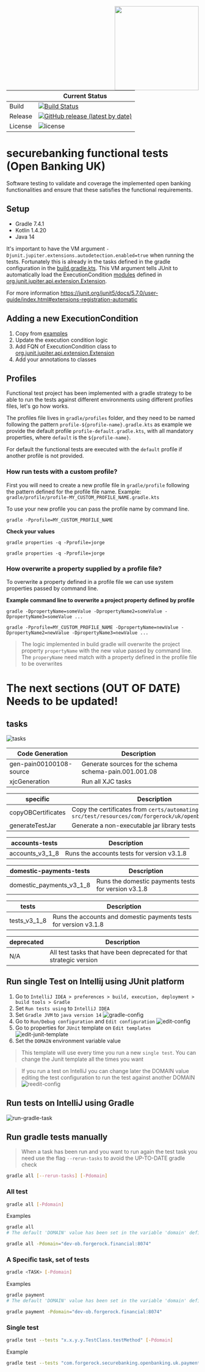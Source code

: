 [<img src="https://raw.githubusercontent.com/ForgeRock/forgerock-logo-dev/master/Logo-fr-dev.png" align="right" width="220px"/>](https://developer.forgerock.com/)

|         | Current Status                                                                                                                                                                                                                                                                                                                                      |
|---------|-----------------------------------------------------------------------------------------------------------------------------------------------------------------------------------------------------------------------------------------------------------------------------------------------------------------------------------------------------|
| Build   | [![Build Status](https://img.shields.io/endpoint.svg?url=https%3A%2F%2Factions-badge.atrox.dev%2FSecureBankingAcceleratorToolkit%2Fsecurebanking-openbanking-uk-functional-tests%2Fbadge%3Fref%3Dmaster&style=flat)](https://actions-badge.atrox.dev/SecureBankingAcceleratorToolkit/securebanking-openbanking-uk-functional-tests/goto?ref=master) |
| Release | [![GitHub release (latest by date)](https://img.shields.io/github/v/release/SecureBankingAcceleratorToolkit/securebanking-openbanking-uk-functional-tests.svg)](https://img.shields.io/github/v/release/SecureBankingAcceleratorToolkit/securebanking-openbanking-uk-functional-tests)                                                              |
| License | ![license](https://img.shields.io/github/license/ACRA/acra.svg)                                                                                                                                                                                                                                                                                     |

# securebanking functional tests (Open Banking UK)
Software testing to validate and coverage the implemented open banking functionalities and ensure that these satisfies the functional requirements.

## Setup
- Gradle 7.4.1
- Kotlin 1.4.20
- Java 14

It's important to have the VM argument `-Djunit.jupiter.extensions.autodetection.enabled=true` when running the tests.
Fortunately this is already in the tasks defined in the gradle configuration in the [build.gradle.kts](./build.gradle.kts). This VM argument tells JUnit to automatically load the ExecutionCondition
[modules](./src/test/kotlin/com/forgerock/openbanking/junit) defined in [org.junit.jupiter.api.extension.Extension](./src/test/resources/META-INF/services/org.junit.jupiter.api.extension.Extension).

For more information https://junit.org/junit5/docs/5.7.0/user-guide/index.html#extensions-registration-automatic

## Adding a new ExecutionCondition

1. Copy from [examples](./src/test/kotlin/com/forgerock/securebanking/framework/extensions/junit)
1. Update the execution condition logic
1. Add FQN of ExecutionCondition class to [org.junit.jupiter.api.extension.Extension](./src/test/resources/META-INF/services/org.junit.jupiter.api.extension.Extension)
1. Add your annotations to classes

## Profiles
Functional test project has been implemented with a gradle strategy to be able to run the tests 
against different environments using different profiles files, let's go how works.

The profiles file lives in `gradle/profiles` folder, and they need to be named following the pattern `profile-${profile-name}.gradle.kts`
as example we provide the default profile `profile-default.gradle.kts`, with all mandatory properties, where `default` is the `${profile-name}`.

For default the functional tests are executed with the `default` profile if another profile is not provided. 

### How run tests with a custom profile?
First you will need to create a new profile file in `gradle/profile` following the pattern defined for the profile file name.
Example: `gradle/profile/profile-MY_CUSTOM_PROFILE_NAME.gradle.kts`

To use your new profile you can pass the profile name by command line.
```shell
gradle -Pprofile=MY_CUSTOM_PROFILE_NAME
```
**Check your values**
```shell
gradle properties -q -Pprofile=jorge
```
```shell
gradle properties -q -Pprofile=jorge
```
### How overwrite a property supplied by a profile file?
To overwrite a property defined in a profile file we can use system properties passed by command line.

**Example command line to overwrite a project property defined by profile**
```shell
gradle -DpropertyName=someValue -DpropertyName2=someValue -DpropertyName3=someValue ...
```
```shell
gradle -Pprofile=MY_CUSTOM_PROFILE_NAME -DpropertyName=newValue -DpropertyName2=newValue -DpropertyName3=newValue ...
```
> The logic implemented in build gradle will overwrite the project property `propertyName` with the new value passed by command line.
> The `properyName` need match with a property defined in the profile file to be overwrites

#
# The next sections  (OUT OF DATE) Needs to be updated!
## tasks
![tasks](docs/assets/img/tasks.png)

| Code Generation         | Description                                            |
|-------------------------|--------------------------------------------------------|
| gen-pain00100108-source | Generate sources for the schema schema-pain.001.001.08 |
| xjcGeneration           | Run all XJC tasks                                      |

| specific           | Description                                                                                                       |
|--------------------|-------------------------------------------------------------------------------------------------------------------|
| copyOBCertificates | Copy the certificates from `certs/automating-testing/` to `src/test/resources/com/forgerock/uk/openbanking/eidas` |
| generateTestJar    | Generate a non-executable jar library tests                                                                       |

| accounts-tests     | Description                                |
|--------------------|--------------------------------------------|
| accounts_v3_1_8    | Runs the accounts tests for version v3.1.8 |

| domestic-payments-tests  | Description                                         |
|--------------------------|-----------------------------------------------------|
| domestic_payments_v3_1_8 | Runs the domestic payments tests for version v3.1.8 |

| tests        | Description                                                      |
|--------------|------------------------------------------------------------------|
| tests_v3_1_8 | Runs the accounts and domestic payments tests for version v3.1.8 |

| deprecated | Description                                                         |
|------------|---------------------------------------------------------------------|
| N/A        | All test tasks that have been deprecated for that strategic version |



## Run single Test on Intellij using JUnit platform
1. Go to `IntelliJ IDEA > preferences > build, execution, deployment > build tools > Gradle`
1. Set `Run tests using` to `IntelliJ IDEA`
1. Set `Gradle JVM` to `java version 14`
   ![gradle-config](docs/assets/img/gradle-config.png)
1. Go to `Run/Debug configuration` and `Edit configuration`
   ![edit-config](docs/assets/img/edit-config.png)
1. Go to properties for `JUnit` template on `Edit templates`
   ![edit-junit-template](docs/assets/img/edit-junit-template.png)
1. Set the `DOMAIN` environment variable value

> This template will use every time you run a new `single test`.
> You can change the Junit template all the times you want

> If you run a test on IntelliJ you can change later the DOMAIN value editing the test configuration
> to run the test against another DOMAIN
![reedit-config](docs/assets/img/reedit-config.png)

## Run tests on IntelliJ using Gradle
![run-gradle-task](docs/assets/img/run-gradle-task.png)

## Run gradle tests manually
> When a task has been run and you want to run again the test task you need use the flag `--rerun-tasks` to avoid
> the UP-TO-DATE gradle check
   
```bash
gradle all [--rerun-tasks] [-Pdomain]
  ``` 
### All test
  ```bash
  gradle all [-Pdomain]
  ``` 
  Examples
  ```bash
  gradle all
  # The default 'DOMAIN' value has been set in the variable 'domain' defined on the 'build.gradle.kts' file
  ```
  ```bash
  gradle all -Pdomain="dev-ob.forgerock.financial:8074"
  ```
### A Specific task, set of tests
  ```bash
  gradle <TASK> [-Pdomain]
  ``` 
  Examples
  ```bash
  gradle payment
  # The default 'DOMAIN' value has been set in the variable 'domain' defined on the 'build.gradle.kts' file
  ```
  ```bash
  gradle payment -Pdomain="dev-ob.forgerock.financial:8074"
  ```
### Single test 
  ```bash
  gradle test --tests "x.x.y.y.TestClass.testMethod" [-Pdomain]
  ```
  Example 
  ```bash
  gradle test --tests "com.forgerock.securebanking.openbanking.uk.payment.domestic.SingleDomesticPaymentTest.shouldCreateSingleDomesticPayment_v3_1_2" -Pdomain="dev-ob.forgerock.financial:8074"
  ```
